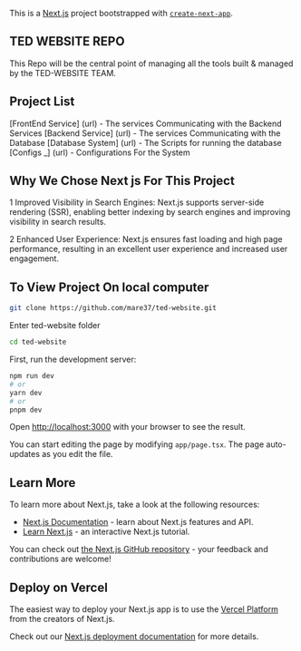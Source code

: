 This is a [Next.js](https://nextjs.org/) project bootstrapped with [`create-next-app`](https://github.com/vercel/next.js/tree/canary/packages/create-next-app).

## TED WEBSITE REPO

This Repo will be the central point of managing all the tools built & managed by the TED-WEBSITE TEAM.



## Project List

[FrontEnd Service] (url) - The services Communicating with the Backend Services
[Backend Service] (url) - The services Communicating with the Database
[Database System] (url) - The Scripts for running the database
[Configs _] (url) - Configurations For the System


## Why We Chose Next js For This Project

1 Improved Visibility in Search Engines: Next.js supports server-side rendering (SSR), enabling       better indexing by search engines and improving visibility in search results.

2 Enhanced User Experience: Next.js ensures fast loading and high page performance, resulting in an excellent user experience and increased user engagement.


## To View Project On local computer

```bash
git clone https://github.com/mare37/ted-website.git
```

Enter ted-website folder

```bash
cd ted-website
```

First, run the development server:

```bash
npm run dev
# or
yarn dev
# or
pnpm dev
```

Open [http://localhost:3000](http://localhost:3000) with your browser to see the result.

You can start editing the page by modifying `app/page.tsx`. The page auto-updates as you edit the file.


## Learn More

To learn more about Next.js, take a look at the following resources:

- [Next.js Documentation](https://nextjs.org/docs) - learn about Next.js features and API.
- [Learn Next.js](https://nextjs.org/learn) - an interactive Next.js tutorial.

You can check out [the Next.js GitHub repository](https://github.com/vercel/next.js/) - your feedback and contributions are welcome!

## Deploy on Vercel

The easiest way to deploy your Next.js app is to use the [Vercel Platform](https://vercel.com/new?utm_medium=default-template&filter=next.js&utm_source=create-next-app&utm_campaign=create-next-app-readme) from the creators of Next.js.

Check out our [Next.js deployment documentation](https://nextjs.org/docs/deployment) for more details.
